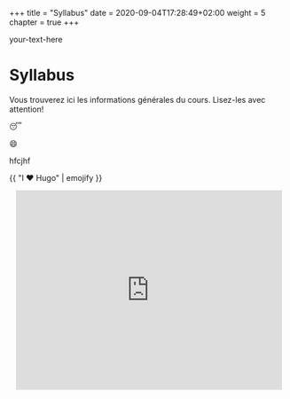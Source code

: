 +++
title = "Syllabus"
date = 2020-09-04T17:28:49+02:00
weight = 5
chapter = true
+++

<div style="text-align: left"> your-text-here </div>

# Syllabus 
<div style="text-align: left">Vous trouverez ici les informations générales du cours. Lisez-les avec attention!</div>

:sleeping:

:smile:

hfcjhf

{{ "I :heart: Hugo" | emojify }}

<div style="text-align: center"><iframe src="https://giphy.com/embed/TNwRJDrAry7qU" width="480" height="360" frameBorder="0" class="giphy-embed" allowFullScreen></iframe></div>

